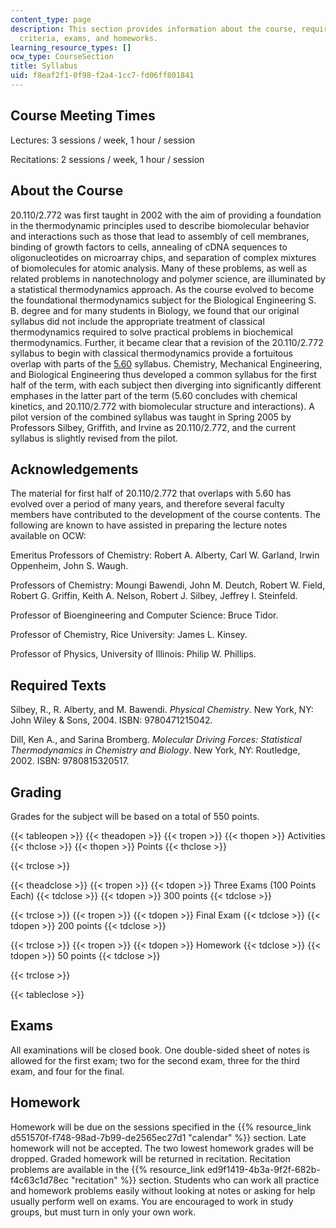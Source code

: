 ```yaml
---
content_type: page
description: This section provides information about the course, required texts, grading
  criteria, exams, and homeworks.
learning_resource_types: []
ocw_type: CourseSection
title: Syllabus
uid: f8eaf2f1-0f98-f2a4-1cc7-fd06ff801841
---
```


Course Meeting Times
--------------------

Lectures: 3 sessions / week, 1 hour / session

Recitations: 2 sessions / week, 1 hour / session

About the Course
----------------

20.110/2.772 was first taught in 2002 with the aim of providing a foundation in the thermodynamic principles used to describe biomolecular behavior and interactions such as those that lead to assembly of cell membranes, binding of growth factors to cells, annealing of cDNA sequences to oligonucleotides on microarray chips, and separation of complex mixtures of biomolecules for atomic analysis. Many of these problems, as well as related problems in nanotechnology and polymer science, are illuminated by a statistical thermodynamics approach. As the course evolved to become the foundational thermodynamics subject for the Biological Engineering S. B. degree and for many students in Biology, we found that our original syllabus did not include the appropriate treatment of classical thermodynamics required to solve practical problems in biochemical thermodynamics. Further, it became clear that a revision of the 20.110/2.772 syllabus to begin with classical thermodynamics provide a fortuitous overlap with parts of the [5.60](/courses/5-60-thermodynamics-kinetics-spring-2008) syllabus. Chemistry, Mechanical Engineering, and Biological Engineering thus developed a common syllabus for the first half of the term, with each subject then diverging into significantly different emphases in the latter part of the term (5.60 concludes with chemical kinetics, and 20.110/2.772 with biomolecular structure and interactions). A pilot version of the combined syllabus was taught in Spring 2005 by Professors Silbey, Griffith, and Irvine as 20.110/2.772, and the current syllabus is slightly revised from the pilot.

Acknowledgements
----------------

The material for first half of 20.110/2.772 that overlaps with 5.60 has evolved over a period of many years, and therefore several faculty members have contributed to the development of the course contents. The following are known to have assisted in preparing the lecture notes available on OCW:

Emeritus Professors of Chemistry: Robert A. Alberty, Carl W. Garland, Irwin Oppenheim, John S. Waugh.

Professors of Chemistry: Moungi Bawendi, John M. Deutch, Robert W. Field, Robert G. Griffin, Keith A. Nelson, Robert J. Silbey, Jeffrey I. Steinfeld.

Professor of Bioengineering and Computer Science: Bruce Tidor.

Professor of Chemistry, Rice University: James L. Kinsey.

Professor of Physics, University of Illinois: Philip W. Phillips.

Required Texts
--------------

Silbey, R., R. Alberty, and M. Bawendi. _Physical Chemistry_. New York, NY: John Wiley & Sons, 2004. ISBN: 9780471215042.

Dill, Ken A., and Sarina Bromberg. _Molecular Driving Forces: Statistical Thermodynamics in Chemistry and Biology_. New York, NY: Routledge, 2002. ISBN: 9780815320517.

Grading
-------

Grades for the subject will be based on a total of 550 points.

{{< tableopen >}}
{{< theadopen >}}
{{< tropen >}}
{{< thopen >}}
Activities
{{< thclose >}}
{{< thopen >}}
Points
{{< thclose >}}

{{< trclose >}}

{{< theadclose >}}
{{< tropen >}}
{{< tdopen >}}
Three Exams (100 Points Each)
{{< tdclose >}}
{{< tdopen >}}
300 points
{{< tdclose >}}

{{< trclose >}}
{{< tropen >}}
{{< tdopen >}}
Final Exam
{{< tdclose >}}
{{< tdopen >}}
200 points
{{< tdclose >}}

{{< trclose >}}
{{< tropen >}}
{{< tdopen >}}
Homework
{{< tdclose >}}
{{< tdopen >}}
50 points
{{< tdclose >}}

{{< trclose >}}

{{< tableclose >}}

Exams
-----

All examinations will be closed book. One double-sided sheet of notes is allowed for the first exam; two for the second exam, three for the third exam, and four for the final.

Homework
--------

Homework will be due on the sessions specified in the {{% resource_link d551570f-f748-98ad-7b99-de2565ec27d1 "calendar" %}} section. Late homework will not be accepted. The two lowest homework grades will be dropped. Graded homework will be returned in recitation. Recitation problems are available in the {{% resource_link ed9f1419-4b3a-9f2f-682b-f4c63c1d78ec "recitation" %}} section. Students who can work all practice and homework problems easily without looking at notes or asking for help usually perform well on exams. You are encouraged to work in study groups, but must turn in only your own work.